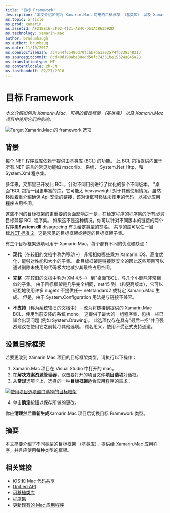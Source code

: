 ```yaml
---
title: "目标 Framework"
description: "本文介绍如何为 Xamarin.Mac，可用的目标框架 （基类库） 以及 Xamarin.Mac 项目中使用它们的影响。"
ms.topic: article
ms.prod: xamarin
ms.assetid: AF21BE16-3F92-4121-AB4C-D51AC863D92D
ms.technology: xamarin-mac
author: bradumbaugh
ms.author: brumbaug
ms.date: 11/10/2017
ms.openlocfilehash: ac4644f65486d70fcbb7da1a03574fb238348313
ms.sourcegitcommit: 6cd40d190abe38edd50fc74331be15324a845a28
ms.translationtype: MT
ms.contentlocale: zh-CN
ms.lasthandoff: 02/27/2018
---
```

# <a name="target-framework"></a>目标 Framework

_本文介绍如何为 Xamarin.Mac，可用的目标框架 （基类库） 以及 Xamarin.Mac 项目中使用它们的影响。_

![Target Xamarin.Mac 的 framework 选项](target-framework-images/select-target.png "Target Xamarin.Mac 的 framework 选项")

## <a name="background"></a>背景

每个.NET 程序或库依赖于提供由基类库 (BCL) 的功能。 此 BCL 包括提供内置于所有.NET 语言的常见功能如 mscorlib、 系统、 System.Net.Http，和 System.Xml 程序集。

多年来，又那里已开发此 BCL，针对不同用例进行了优化的多个不同版本。 "桌面"BCL 包括一组更丰富的库，它可能太 heavyweight 对于其他使用情况，虽然移动着重介绍确保 Api 安全的链接，该对话框可移除未使用的代码，以减少应用程序占用空间。

这些不同的目标框架的更重要的负面影响之一是，在给定程序的程序集的所有*必须*目标兼容 BCL 程序集。 如果这不是这种情况，你可以针对不同版本的链接的两个程序集**System.dll** disagreeing 有关给定类型的签名。 共享的库可以任一目标[.NET 标准 2](https://blog.xamarin.com/share-code-net-standard-2-0/)，这是常见的目标框架或特定的目标框架子集。

有三个目标框架选项可用于 Xamarin.Mac，每个都有不同的优点和缺点：

- **现代**（在较旧的文档中称为移动 –） 非常相似哪些乘方 Xamarin.iOS，高度优化，能够对性能和大小的子集。 此目标框架是链接器安全的因此这些项目可以通过删除未使用的代码极大地减少其最终占用空间。

- **完整**（在较旧的文档中称为 XM 4.5 –） 到"桌面"BCL，与几个小删除非常相似的子集。 由于目标框架是几乎完全相同，net45 到 （和更高版本），它可以轻松地使用许多 nugets 不提供任一 netstandard2 或特定 Xamarin.Mac 生成。 但是，由于 System.Configuration 用法是与链接不兼容。

- **不支持**（称为系统较旧的文档中） – 改为将链接到提供的 Xamarin.Mac BCL，使用当前安装的系统 mono。 这提供了最大的一组程序集，包括一些已知会出现问题 (例如 System.Drawing)。 此选项仅存在具有"最后一招"并且强烈建议在使用它之前耗尽其他选项。 顾名思义，使用不受正式支持通道。

## <a name="setting-the-target-framework"></a>设置目标框架

若要更改到 Xamarin.Mac 项目的目标框架类型，请执行以下操作：

1. Xamarin.Mac 项目在 Visual Studio 中打开的 mac。
2. 在**解决方案资源管理器**，双击要打开的项目文件**项目选项**对话框。
3. 从**常规**选项卡上，选择的一种**目标框架**适合应用程序的需求：

  [![使用项目选项窗口选择的目标框架](target-framework-images/select-target-full.png "使用项目选项窗口选择的目标框架")](target-framework-images/select-target-full-large.png)

4. 单击**确定**按钮以保存所做的更改。

你应**清理**然后**重新生成**Xamarin.Mac 项目后切换目标 Framework 类型。

## <a name="summary"></a>摘要

本文简要介绍了不同类型的目标框架 （基类库），提供给 Xamarin.Mac 应用程序，并且应使用每种类型的框架。


## <a name="related-links"></a>相关链接

- [iOS 和 Mac 代码共享](~/cross-platform/macios/index.md)
- [Unified API](~/cross-platform/macios/unified/index.md)
- [可移植类库](~/cross-platform/app-fundamentals/pcl.md)
- [程序集](~/cross-platform/internals/available-assemblies.md)
- [更新现有的 Mac 应用程序](~/cross-platform/macios/unified/updating-mac-apps.md)
